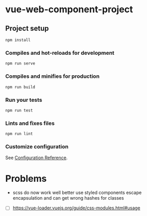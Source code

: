 # vue-web-component-project

## Project setup
```
npm install
```

### Compiles and hot-reloads for development
```
npm run serve
```

### Compiles and minifies for production
```
npm run build
```

### Run your tests
```
npm run test
```

### Lints and fixes files
```
npm run lint
```

### Customize configuration
See [Configuration Reference](https://cli.vuejs.org/config/).


# Problems
- scss do now work well better use styled components
escape encapsulation and can get wrong hashes for classes

- [ ] https://vue-loader.vuejs.org/guide/css-modules.html#usage
